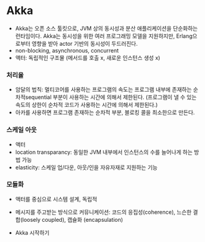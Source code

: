 # Akka

- Akka는 오픈 소스 툴킷으로, JVM 상의 동시성과 분산 애플리케이션을 단순화하는 런타임이다. Akka는 동시성을 위한 여러 프로그래밍 모델을 지원하지만, Erlang으로부터 영향을 받아 actor 기반의 동시성이 두드러진다.
- non-blocking, asynchronous, concurrent
- 액터: 독립적인 구조물 (메서드를 호출 x, 새로운 인스턴스 생성 x)

### 처리율
- 암달의 법칙: 멀티코어를 사용하는 프로그램의 속도는 프로그램 내부에 존재하는 순차적sequential 부분이 사용하는 시간에 의해서 제한된다. (프로그램이 낼 수 있는 속도의 상한이 순차적 코드가 사용하는 시간에 의해서 제한된다.)
- 아카를 사용하면 프로그램 존재하는 순차적 부분, 블로킹 콜을 최소한으로 만든다.

### 스케일 아웃
- 액터
- location transparancy: 동일한 JVM 내부에서 인스턴스의 수를 늘어나게 하는 방법 가능
- elasticity: 스케일 업/다운, 아웃/인을 자유자재로 지원하는 기능

### 모듈화
- 액터를 중심으로 시스템 설계, 독립적
- 메시지를 주고받는 방식으로 커뮤니케이션: 코드의 응집성(coherence), 느슨한 결합(loosely coupled), 캡슐화 (encapsulation)

- Akka 시작하기
